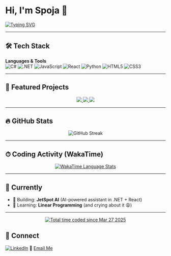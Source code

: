# Hi, I'm Spoja 👋
[![Typing SVG](https://readme-typing-svg.demolab.com?font=Fira+Code&pause=1000&color=38F7A7&width=500&lines=Computer+Science+Student;Aspiring+Full+Stack+Developer;Open+Source+Contributor;Tech+Enthusiast)](https://git.io/typing-svg)

---

## 🛠 Tech Stack

**Languages & Tools**  
![C#](https://img.shields.io/badge/C%23-239120?style=flat&logo=c-sharp&logoColor=white)
![.NET](https://img.shields.io/badge/.NET-512BD4?style=flat&logo=dotnet&logoColor=white)
![JavaScript](https://img.shields.io/badge/JavaScript-F7DF1E?style=flat&logo=javascript&logoColor=black)
![React](https://img.shields.io/badge/React-61DAFB?style=flat&logo=react&logoColor=black)
![Python](https://img.shields.io/badge/Python-3776AB?style=flat&logo=python&logoColor=white)
![HTML5](https://img.shields.io/badge/HTML5-E34F26?style=flat&logo=html5&logoColor=white)
![CSS3](https://img.shields.io/badge/CSS3-1572B6?style=flat&logo=css3&logoColor=white)

---

## 🚀 Featured Projects

<p align="center">
  <a href="https://github.com/KholdHart/jetspot-AI">
    <img src="https://github-readme-stats.vercel.app/api/pin/?username=KholdHart&repo=jetspot-AI&theme=radical" />
  </a>
  <a href="https://github.com/spoja-10/CardApprovalML">
    <img src="https://github-readme-stats.vercel.app/api/pin/?username=spoja-10&repo=CardApprovalML&theme=radical" />
  </a>
  <a href="https://github.com/spoja-10/Crop-Prediction-App">
    <img src="https://github-readme-stats.vercel.app/api/pin/?username=spoja-10&repo=Crop-Prediction-App&theme=radical" />
  </a>
</p>


---

## 🔥 GitHub Stats

<p align="center">
  <img src="https://streak-stats.demolab.com/?user=spoja-10&theme=radical" alt="GitHub Streak" />
</p>

---
## ⏱ Coding Activity (WakaTime)

<p align="center">
  <a href="https://wakatime.com/">
    <img src="https://wakatime.com/share/@spoja10/27e00667-d4eb-4e92-84de-0a4b5fb3f793.png" alt="WakaTime Language Stats" />
  </a>
</p>

---

## 🎯 Currently

- 🔭 Building: **JetSpot AI** (AI-powered assistant in .NET + React)  
- 🌱 Learning: **Linear Programming** (and crying about it 😩)  

---
<p align="center">
  <a href="https://wakatime.com/@ed7af627-b276-4f23-9f34-51f67396c7b0">
    <img src="https://wakatime.com/badge/user/ed7af627-b276-4f23-9f34-51f67396c7b0.svg" 
         alt="Total time coded since Mar 27 2025" />
  </a>
</p>


## 🤝 Connect

[![LinkedIn](https://img.shields.io/badge/LinkedIn-0077B5?style=flat&logo=linkedin)](https://www.linkedin.com/in/phenyo-morulane-b88104333)
📧 [Email Me](mailto:morulanepv-email@gmail.com)

